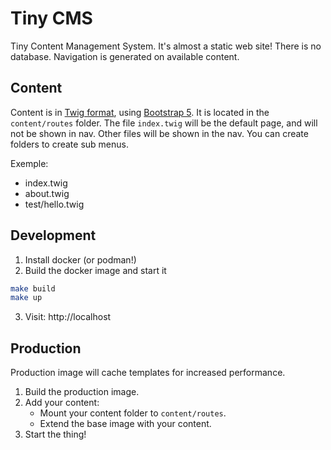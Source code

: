 # Tiny CMS

Tiny Content Management System. It's almost a static web site!
There is no database. Navigation is generated on available content.

## Content

Content is in [Twig format](https://twig.symfony.com/), using [Bootstrap 5](https://getbootstrap.com/docs/5.0/getting-started/introduction/). It is located in
the `content/routes` folder. The file `index.twig` will be the default
page, and will not be shown in nav. Other files will be shown in the nav.
You can create folders to create sub menus.

Exemple:
- index.twig
- about.twig
- test/hello.twig

## Development

1. Install docker (or podman!)
2. Build the docker image and start it

```bash
make build
make up
```

3. Visit: http://localhost

## Production

Production image will cache templates for increased performance. 

1. Build the production image.
2. Add your content:
    - Mount your content folder to `content/routes`.
    - Extend the base image with your content.
3. Start the thing!
